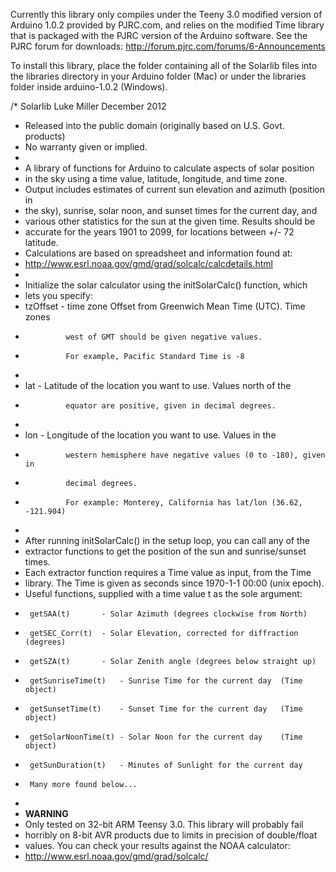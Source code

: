 Currently this library only compiles under the Teeny 3.0 modified version
of Arduino 1.0.2 provided by PJRC.com, and relies on the modified Time library
that is packaged with the PJRC version of the Arduino software. See the PJRC 
forum for downloads: 
http://forum.pjrc.com/forums/6-Announcements

To install this library, place the folder containing all of the Solarlib
files into the libraries directory in your Arduino folder (Mac) or 
under the libraries folder inside arduino-1.0.2 (Windows).

/* Solarlib		Luke Miller December 2012
 * Released into the public domain (originally based on U.S. Govt. products)
 * No warranty given or implied.
 * 
 * A library of functions for Arduino to calculate aspects of solar position
 * in the sky using a time value, latitude, longitude, and time zone.
 * Output includes estimates of current sun elevation and azimuth (position in 
 * the sky), sunrise, solar noon, and sunset times for the current day, and 
 * various other statistics for the sun at the given time. Results should be
 * accurate for the years 1901 to 2099, for locations between +/- 72 latitude.
 * Calculations are based on spreadsheet and information found at:
 * http://www.esrl.noaa.gov/gmd/grad/solcalc/calcdetails.html
 * 
 * Initialize the solar calculator using the initSolarCalc() function, which
 * lets you specify:
 * tzOffset 	- time zone Offset from Greenwich Mean Time (UTC). Time zones 
 * 				west of GMT should be given negative values. 
 * 				For example, Pacific Standard Time is -8 
 * 				
 * lat			- Latitude of the location you want to use. Values north of the
 * 				equator are positive, given in decimal degrees.
 * 				 				
 * lon			- Longitude of the location you want to use. Values in the 
 * 				western hemisphere have negative values (0 to -180), given in 
 * 				decimal degrees. 
 * 				For example: Monterey, California has lat/lon (36.62, -121.904)
 * 				
 * After running initSolarCalc() in the setup loop, you can call any of the 
 * extractor functions to get the position of the sun and sunrise/sunset times.
 * Each extractor function requires a Time value as input, from the Time 
 * library. The Time is given as seconds since 1970-1-1 00:00 (unix epoch).
 * Useful functions, supplied with a time value t as the sole argument:
 * 		getSAA(t)		- Solar Azimuth (degrees clockwise from North)
 * 		getSEC_Corr(t)	- Solar Elevation, corrected for diffraction (degrees)
 * 		getSZA(t)		- Solar Zenith angle (degrees below straight up)
 * 		getSunriseTime(t)	- Sunrise Time for the current day 	(Time object)
 * 		getSunsetTime(t)	- Sunset Time for the current day	(Time object)
 * 		getSolarNoonTime(t)	- Solar Noon for the current day	(Time object)
 * 		getSunDuration(t)	- Minutes of Sunlight for the current day	
 * 		Many more found below...			 			
 *
 * **WARNING**
 * Only tested on 32-bit ARM Teensy 3.0. This library will probably fail 
 * horribly on 8-bit AVR products due to limits in precision of double/float 
 * values. You can check your results against the NOAA calculator:
 * http://www.esrl.noaa.gov/gmd/grad/solcalc/